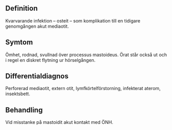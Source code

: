 ## Definition

Kvarvarande infektion – osteit – som komplikation till en tidigare genomgången akut mediaotit.

## Symtom

Ömhet, rodnad, svullnad över processus mastoideus. Örat står också ut och i regel en diskret flytning ur hörselgången.

## Differentialdiagnos

Perforerad mediaotit, extern otit, lymfkörtelförstorning, infekterat aterom, insektsbett.

## Behandling

Vid misstanke på mastoidit akut kontakt med ÖNH.

